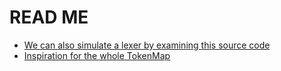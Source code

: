 # READ ME

- [We can also simulate a lexer by examining this source code](https://github.com/alex/rply/blob/a77e5f47292803605177aafac123a0d972245eb7/rply/lexergenerator.py)
- [Inspiration for the whole TokenMap](https://github.com/JaredDyreson/TuffixLang)
